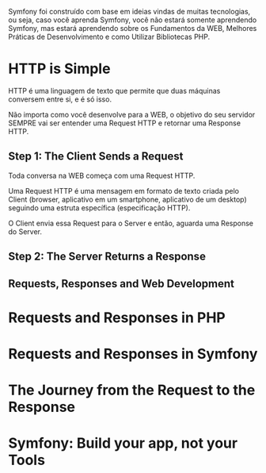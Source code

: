 Symfony foi construído com base em ideias vindas de muitas tecnologias, ou seja, caso você aprenda Symfony, você não estará somente aprendendo Symfony, mas estará aprendendo sobre os Fundamentos da WEB, Melhores Práticas de Desenvolvimento e como Utilizar Bibliotecas PHP.

# HTTP is Simple
HTTP é uma linguagem de texto que permite que duas máquinas conversem entre si, e é só isso.

Não importa como você desenvolve para a WEB, o objetivo do seu servidor SEMPRE vai ser entender uma Request HTTP e retornar uma Response HTTP.

## Step 1: The Client Sends a Request
Toda conversa na WEB começa com uma Request HTTP.

Uma Request HTTP é uma mensagem em formato de texto criada pelo Client (browser, aplicativo em um smartphone, aplicativo de um desktop) seguindo uma estruta específica (especificação HTTP).

O Client envia essa Request para o Server e então, aguarda uma Response do Server.

## Step 2: The Server Returns a Response


## Requests, Responses and Web Development

# Requests and Responses in PHP
# Requests and Responses in Symfony
# The Journey from the Request to the Response
# Symfony: Build your app, not your Tools
